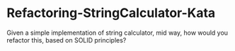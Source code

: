 # Refactoring-StringCalculator-Kata
Given a simple implementation of string calculator, mid way, how would you refactor this, based on SOLID principles? 
